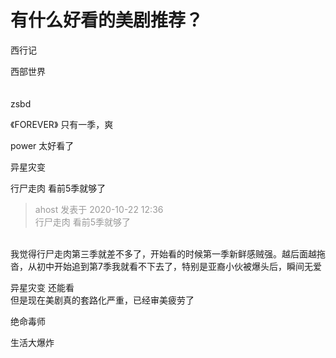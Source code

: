 # 有什么好看的美剧推荐？


<img id="aimg_exlbG" onclick="zoom(this, this.src, 0, 0, 0)" class="zoom" src="http://un45t.765567.xyz/gufeng_riman_cj/3935/29267/1557574222qufEfeYo59k1U9AE.jpg" onmouseover="img_onmouseoverfunc(this)" onload="thumbImg(this)" border="0" alt="" />西行记

西部世界<br />
<br />
<br />
zsbd

《FOREVER》 只有一季，爽

power 太好看了 

异星灾变

行尸走肉 看前5季就够了

<div class="quote"><blockquote><font color="#999999">ahost 发表于 2020-10-22 12:36</font><br />
<font color="#999999">行尸走肉 看前5季就够了</font></blockquote></div><br />
我觉得行尸走肉第三季就差不多了，开始看的时候第一季新鲜感贼强。越后面越拖沓，从初中开始追到第7季我就看不下去了，特别是亚裔小伙被爆头后，瞬间无爱

异星灾变 还能看<br />
但是现在美剧真的套路化严重，已经审美疲劳了

绝命毒师

生活大爆炸
